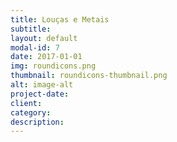 ```yaml
---
title: Louças e Metais
subtitle:
layout: default
modal-id: 7
date: 2017-01-01
img: roundicons.png
thumbnail: roundicons-thumbnail.png
alt: image-alt
project-date:
client:
category:
description:
---
```

